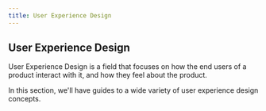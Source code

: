 ```yaml
---
title: User Experience Design
---
```

## User Experience Design

User Experience Design is a field that focuses on how the end users of a product interact with it, and how they feel about the product.

In this section, we'll have guides to a wide variety of user experience design concepts.